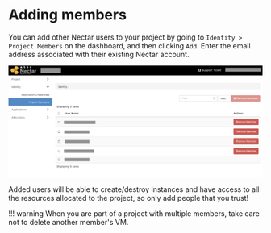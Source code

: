 # Adding members
You can add other Nectar users to your project by going to `Identity > Project Members` on the dashboard, and then clicking `Add`. Enter the email address associated with their existing Nectar account.

![](images/members.png)

Added users will be able to create/destroy instances and have access to all the resources allocated to the project, so only add people that you trust!

!!! warning
    When you are part of a project with multiple members, take care not to delete another member's VM.
